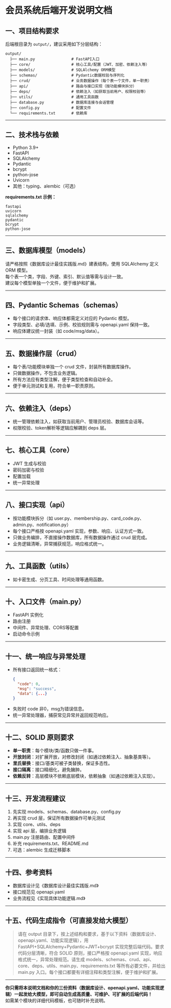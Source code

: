 # 会员系统后端开发说明文档

## 一、项目结构要求

后端根目录为 `output/`，建议采用如下分层结构：

```
output/
  ├── main.py                # FastAPI入口
  ├── core/                  # 核心工具/配置（JWT、加密、依赖注入等）
  ├── models/                # SQLAlchemy ORM模型
  ├── schemas/               # Pydantic数据校验与序列化
  ├── crud/                  # 业务数据操作（每个表一个文件，单一职责）
  ├── api/                   # 路由与接口实现（按功能模块拆分）
  ├── deps/                  # 依赖注入（如获取当前用户、权限校验等）
  ├── utils/                 # 通用工具函数
  ├── database.py            # 数据库连接与会话管理
  ├── config.py              # 配置文件
  └── requirements.txt       # 依赖库
```

---

## 二、技术栈与依赖

- Python 3.9+
- FastAPI
- SQLAlchemy
- Pydantic
- bcrypt
- python-jose
- Uvicorn
- 其他：typing、alembic（可选）

**requirements.txt 示例：**
```
fastapi
uvicorn
sqlalchemy
pydantic
bcrypt
python-jose
```

---

## 三、数据库模型（models）

请严格按照《数据库设计最佳实践版.md》建表结构，使用 SQLAlchemy 定义 ORM 模型。  
每个表一个类，字段、外键、索引、默认值等需与设计一致。  
建议每个模型单独一个文件，便于维护和扩展。

---

## 四、Pydantic Schemas（schemas）

- 每个接口的请求体、响应体都需定义对应的 Pydantic 模型。
- 字段类型、必填/选填、示例、校验规则需与 openapi.yaml 保持一致。
- 响应体建议统一封装（如 code/msg/data）。

---

## 五、数据操作层（crud）

- 每个表/功能模块单独一个 crud 文件，封装所有数据库操作。
- 只做数据操作，不包含业务逻辑。
- 所有方法应有类型注解，便于类型检查和自动补全。
- 便于单元测试和复用，符合单一职责原则。

---

## 六、依赖注入（deps）

- 统一管理依赖注入，如获取当前用户、管理员校验、数据库会话等。
- 权限校验、token解析等逻辑应解耦到 deps 层。

---

## 七、核心工具（core）

- JWT 生成与校验
- 密码加密与校验
- 配置加载
- 统一异常处理

---

## 八、接口实现（api）

- 按功能模块拆分（如 user.py、membership.py、card_code.py、admin.py、notification.py）
- 每个接口严格按 openapi.yaml 实现，参数、响应、认证方式一致。
- 只做业务编排，不直接操作数据库，所有数据操作通过 crud 层完成。
- 业务逻辑清晰，异常捕获规范，响应格式统一。

---

## 九、工具函数（utils）

- 如卡密生成、分页工具、时间处理等通用函数。

---

## 十、入口文件（main.py）

- FastAPI 实例化
- 路由注册
- 中间件、异常处理、CORS等配置
- 启动命令示例

---

## 十一、统一响应与异常处理

- 所有接口返回统一格式：
  ```json
  {
    "code": 0,
    "msg": "success",
    "data": {...}
  }
  ```
- 失败时 code 非0，msg为错误信息。
- 统一异常处理器，捕获常见异常并返回规范响应。

---

## 十二、SOLID 原则要求

- **单一职责**：每个模块/类/函数只做一件事。
- **开放封闭**：对扩展开放，对修改封闭（如通过依赖注入、抽象基类等）。
- **里氏替换**：接口/基类可被子类替换，保证多态性。
- **接口隔离**：接口精细化，避免臃肿。
- **依赖反转**：高层模块不依赖底层模块，依赖抽象（如通过依赖注入实现）。

---

## 十三、开发流程建议

1. 先实现 models、schemas、database.py、config.py
2. 再实现 crud 层，保证所有数据操作可单元测试
3. 实现 core、utils、deps
4. 实现 api 层，编排业务逻辑
5. main.py 注册路由、配置中间件
6. 补充 requirements.txt、README.md
7. 可选：alembic 生成迁移脚本

---

## 十四、参考资料

- 数据库设计见《数据库设计最佳实践版.md》
- 接口规范见 openapi.yaml
- 业务流程见《实现具体功能逻辑.md》

---

## 十五、代码生成指令（可直接发给大模型）

> 请在 output 目录下，按上述结构和要求，基于以下资料（数据库设计、openapi.yaml、功能实现逻辑），用 FastAPI+SQLAlchemy+Pydantic+JWT+bcrypt 实现完整后端代码。要求代码分层清晰，符合 SOLID 原则，接口严格按 openapi.yaml 实现，响应格式统一，异常处理规范。请生成 models、schemas、crud、api、core、deps、utils、main.py、requirements.txt 等所有必要文件，并给出 main.py 入口。每个接口都要有详细注释和类型注解，便于维护和扩展。

---

**你只需将本说明文档和你的三份资料（数据库设计、openapi.yaml、功能实现逻辑）一起发给大模型，即可自动生成高质量、可维护、可扩展的后端代码！**  
如需某个模块的详细代码模板，也可随时补充说明。 